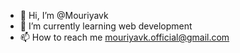 - 👋 Hi, I’m @Mouriyavk
- 🌱 I’m currently learning web development
- 📫 How to reach me mouriyavk.official@gmail.com
<!---
Mouriyavk/Mouriyavk is a ✨ special ✨ repository because its `README.md` (this file) appears on your GitHub profile.
You can click the Preview link to take a look at your changes.
--->
